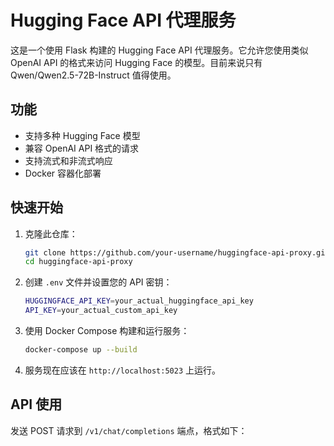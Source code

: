 # Hugging Face API 代理服务

这是一个使用 Flask 构建的 Hugging Face API 代理服务。它允许您使用类似 OpenAI API 的格式来访问 Hugging Face 的模型。目前来说只有Qwen/Qwen2.5-72B-Instruct 值得使用。

## 功能

- 支持多种 Hugging Face 模型
- 兼容 OpenAI API 格式的请求
- 支持流式和非流式响应
- Docker 容器化部署

## 快速开始

1. 克隆此仓库：
   ```bash
   git clone https://github.com/your-username/huggingface-api-proxy.git
   cd huggingface-api-proxy
   ```

2. 创建 `.env` 文件并设置您的 API 密钥：
   ```bash
   HUGGINGFACE_API_KEY=your_actual_huggingface_api_key
   API_KEY=your_actual_custom_api_key
   ```

3. 使用 Docker Compose 构建和运行服务：
   ```bash
   docker-compose up --build
   ```

4. 服务现在应该在 `http://localhost:5023` 上运行。

## API 使用

发送 POST 请求到 `/v1/chat/completions` 端点，格式如下：
